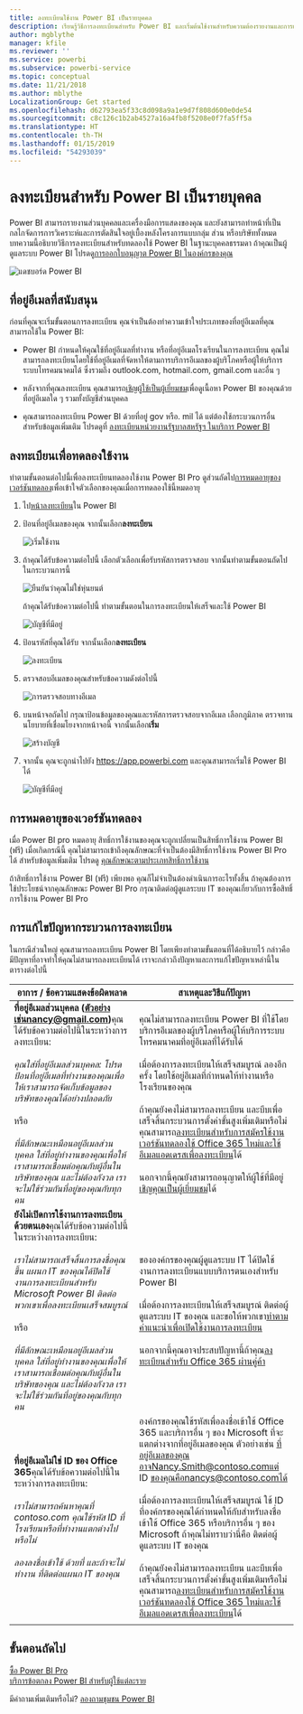 ```yaml
---
title: ลงทะเบียนใช้งาน Power BI เป็นรายบุคคล
description: เรียนรู้วิธีการลงทะเบียนสำหรับ Power BI และเริ่มต้นใช้งานสำหรับความต้องรายงานและการแสดงภาพส่วนบุคคลของคุณ
author: mgblythe
manager: kfile
ms.reviewer: ''
ms.service: powerbi
ms.subservice: powerbi-service
ms.topic: conceptual
ms.date: 11/21/2018
ms.author: mblythe
LocalizationGroup: Get started
ms.openlocfilehash: d62793ea5f33c8d098a9a1e9d7f808d600e0de54
ms.sourcegitcommit: c8c126c1b2ab4527a16a4fb8f5208e0f7fa5ff5a
ms.translationtype: HT
ms.contentlocale: th-TH
ms.lasthandoff: 01/15/2019
ms.locfileid: "54293039"
---
```

# <a name="signing-up-for-power-bi-as-an-individual"></a>ลงทะเบียนสำหรับ Power BI เป็นรายบุคคล

Power BI สามารถรายงานส่วนบุคคลและเครื่องมือการแสดงของคุณ และยังสามารถทำหน้าที่เป็นกลไกจัดการการวิเคราะห์และการตัดสินใจอยู่เบื้องหลังโครงการแบบกลุ่ม ส่วน หรือบริษัททั้งหมด บทความนี้อธิบายวิธีการลงทะเบียนสำหรับทดลองใช้ Power BI ในฐานะบุคคลธรรมดา ถ้าคุณเป็นผู้ดูแลระบบ Power BI โปรดดู[การออกใบอนุญาต Power BI ในองค์กรของคุณ](service-admin-licensing-organization.md)

![แดชบอร์ด Power BI](media/service-self-service-signup-for-power-bi/dashboard.png)

## <a name="supported-email-addresses"></a>ที่อยู่อีเมลที่สนับสนุน

ก่อนที่คุณจะเริ่มขั้นตอนการลงทะเบียน คุณจำเป็นต้องทำความเข้าใจประเภทของที่อยู่อีเมลที่คุณสามารถใช้ใน Power BI:

* Power BI กำหนดให้คุณใช้ที่อยู่อีเมลที่ทำงาน หรือที่อยู่อีเมลโรงเรียนในการลงทะเบียน คุณไม่สามารถลงทะเบียนโดยใช้ที่อยู่อีเมลที่จัดหาให้ตามการบริการอีเมลของผู้บริโภคหรือผู้ให้บริการระบบโทรคมนาคมได้ ซึ่งรวมถึง outlook.com, hotmail.com, gmail.com และอื่น ๆ

* หลังจากที่คุณลงทะเบียน คุณสามารถ[เชิญผู้ใช้เป็นผู้เยี่ยมชม](https://docs.microsoft.com/azure/active-directory/active-directory-b2b-what-is-azure-ad-b2b)เพื่อดูเนื้อหา Power BI ของคุณด้วยที่อยู่อีเมลใด ๆ รวมทั้งบัญชีส่วนบุคคล

* คุณสามารถลงทะเบียน Power BI ด้วยที่อยู่ gov หรือ. mil ได้ แต่ต้องใช้กระบวนการอื่น สำหรับข้อมูลเพิ่มเติม โปรดดูที่ [ลงทะเบียนหน่วยงานรัฐบาลสหรัฐฯ ในบริการ Power BI](service-govus-signup.md)

## <a name="sign-up-for-a-trial"></a>ลงทะเบียนเพื่อทดลองใช้งาน

ทำตามขั้นตอนต่อไปนี้เพื่อลงทะเบียนทดลองใช้งาน Power BI Pro ดูส่วนถัดไป[การหมดอายุของเวอร์ชันทดลอง](#trial-expiration)เพื่อเข้าใจตัวเลือกของคุณเมื่อการทดลองใช้นี้หมดอายุ

1. ไป[หน้าลงทะเบียน](https://app.powerbi.com/signupredirect?pbi_source=web)ใน Power BI

1. ป้อนที่อยู่อีเมลของคุณ จากนั้นเลือก**ลงทะเบียน**

    ![เริ่มใช้งาน](media/service-self-service-signup-for-power-bi/get-started.png)

1. ถ้าคุณได้รับข้อความต่อไปนี้ เลือกตัวเลือกเพื่อรับรหัสการตรวจสอบ จากนั้นทำตามขั้นตอนถัดไปในกระบวนการนี้

    ![ยืนยันว่าคุณไม่ใช่หุ่นยนต์](media/service-self-service-signup-for-power-bi/prove-robot.png)

    ถ้าคุณได้รับข้อความต่อไปนี้ ทำตามขั้นตอนในการลงทะเบียนให้เสร็จและใช้ Power BI

    ![บัญชีที่มีอยู่](media/service-self-service-signup-for-power-bi/existing-account.png)

1. ป้อนรหัสที่คุณได้รับ จากนั้นเลือก**ลงทะเบียน**

    ![ลงทะเบียน](media/service-self-service-signup-for-power-bi/sign-up.png)

1. ตรวจสอบอีเมลของคุณสำหรับข้อความดังต่อไปนี้

    ![การตรวจสอบทางอีเมล](media/service-self-service-signup-for-power-bi/email-verification.png)

1. บนหน้าจอถัดไป กรุณาป้อนข้อมูลของคุณและรหัสการตรวจสอบจากอีเมล เลือกภูมิภาค ตรวจทานนโยบายที่เชื่อมโยงจากหน้าจอนี้ จากนั้นเลือก**เริ่ม**

    ![สร้างบัญชี](media/service-self-service-signup-for-power-bi/create-account.png)

1. จากนั้น คุณจะถูกนำไปยัง https://app.powerbi.com และคุณสามารถเริ่มใช้ Power BI ได้

    ![บัญชีที่มีอยู่](media/service-self-service-signup-for-power-bi/welcome-screen.png)

## <a name="trial-expiration"></a>การหมดอายุของเวอร์ชันทดลอง

เมื่อ Power BI pro หมดอายุ สิทธิ์การใช้งานของคุณจะถูกเปลี่ยนเป็นสิทธิ์การใช้งาน Power BI (ฟรี) เมื่อเกิดกรณีนี้ คุณไม่สามารถเข้าถึงคุณลักษณะที่จำเป็นต้องมีสิทธิ์การใช้งาน Power BI Pro ได้ สำหรับข้อมูลเพิ่มเติม โปรดดู [คุณลักษณะตามประเภทสิทธิ์การใช้งาน](service-features-license-type.md)

ถ้าสิทธิ์การใช้งาน Power BI (ฟรี) เพียงพอ คุณก็ไม่จำเป็นต้องดำเนินการอะไรทั้งสิ้น ถ้าคุณต้องการใช้ประโยชน์จากคุณลักษณะ Power BI Pro กรุณาติดต่อผู้ดูแลระบบ IT ของคุณเกี่ยวกับการซื้อสิทธิ์การใช้งาน Power BI Pro

## <a name="troubleshooting-the-sign-up-process"></a>การแก้ไขปัญหากระบวนการลงทะเบียน

ในกรณีส่วนใหญ่ คุณสามารถลงทะเบียน Power BI โดยเพียงทำตามขั้นตอนที่ได้อธิบายไว้ กล่าวคือ มีปัญหาที่อาจทำให้คุณไม่สามารถลงทะเบียนได้ เราจะกล่าวถึงปัญหาและการแก้ไขปัญหาเหล่านี้ในตารางต่อไปนี้

|                                                                                                                                                                                                                          **อาการ / ข้อความแสดงข้อผิดพลาด**                                                                                                                                                                                                                           |                                                                                                                                                                                                                                                                                                                                                **สาเหตุและวิธีแก้ปัญหา**                                                                                                                                                                                                                                                                                                                                                |
|--------------------------------------------------------------------------------------------------------------------------------------------------------------------------------------------------------------------------------------------------------------------------------------------------------------------------------------------------------------------------------------------------------------------------------------------------------------------------------|------------------------------------------------------------------------------------------------------------------------------------------------------------------------------------------------------------------------------------------------------------------------------------------------------------------------------------------------------------------------------------------------------------------------------------------------------------------------------------------------------------------------------------------------------------------------------------------------------------------------------------------------------------------------------------------------------------------------|
| <strong>ที่อยู่อีเมลส่วนบุคคล (ตัวอย่างเช่นnancy@gmail.com)</strong>คุณได้รับข้อความต่อไปนี้ในระหว่างการลงทะเบียน: <br /><br /> *คุณใส่ที่อยู่อีเมลส่วนบุคคล: โปรดป้อนที่อยู่อีเมลที่ทำงานของคุณเพื่อให้เราสามารถจัดเก็บข้อมูลของบริษัทของคุณได้อย่างปลอดภัย* <br /><br /> หรือ <br /><br /> *ที่มีลักษณะเหมือนอยู่อีเมลส่วนบุคคล ใส่ที่อยู่ทำงานของคุณเพื่อให้เราสามารถเชื่อมต่อคุณกับผู้อื่นในบริษัทของคุณ และไม่ต้องกังวล เราจะไม่ใช้ร่วมกันที่อยู่ของคุณกับทุกคน* |                          คุณไม่สามารถลงทะเบียน Power BI ที่ใช้โดยบริการอีเมลของผู้บริโภคหรือผู้ให้บริการระบบโทรคมนาคมที่อยู่อีเมลที่ได้รับได้ <br /><br /> เมื่อต้องการลงทะเบียนให้เสร็จสมบูรณ์ ลองอีกครั้ง โดยใช้อยู่อีเมลที่กำหนดให้ทำงานหรือโรงเรียนของคุณ <br /><br /> ถ้าคุณยังคงไม่สามารถลงทะเบียน และบีบเพื่อเสร็จสิ้นกระบวนการตั้งค่าขั้นสูงเพิ่มเติมหรือไม่ คุณสามารถ[ลงทะเบียนสำหรับการสมัครใช้งานเวอร์ชันทดลองใช้ Office 365 ใหม่และใช้อีเมลแอดเดรสเพื่อลงทะเบียน](service-admin-signing-up-for-power-bi-with-a-new-office-365-trial.md)ได้ <br /><br /> นอกจากนี้คุณยังสามารถอนุญาตให้ผู้ใช้ที่มีอยู่ [เชิญคุณเป็นผู้เยี่ยมชม](service-admin-azure-ad-b2b.md)ได้                           |
|            **ยังไม่เปิดการใช้งานการลงทะเบียนด้วยตนเอง**คุณได้รับข้อความต่อไปนี้ในระหว่างการลงทะเบียน: <br /><br /> *เราไม่สามารถเสร็จสิ้นการลงชื่อคุณขึ้น แผนก IT ของคุณได้ปิดใช้งานการลงทะเบียนสำหรับ Microsoft Power BI ติดต่อพวกเขาเพื่อลงทะเบียนเสร็จสมบูรณ์* <br /><br /> หรือ <br /><br /> *ที่มีลักษณะเหมือนอยู่อีเมลส่วนบุคคล ใส่ที่อยู่ทำงานของคุณเพื่อให้เราสามารถเชื่อมต่อคุณกับผู้อื่นในบริษัทของคุณ และไม่ต้องกังวล เราจะไม่ใช้ร่วมกันที่อยู่ของคุณกับทุกคน*             |                             ขององค์กรของคุณผู้ดูแลระบบ IT ได้ปิดใช้งานการลงทะเบียนแบบบริการตนเองสำหรับ Power BI <br /><br /> เมื่อต้องการลงทะเบียนให้เสร็จสมบูรณ์ ติดต่อผู้ดูแลระบบ IT ของคุณ และขอให้พวกเขา[ทำตามคำแนะนำเพื่อเปิดใช้งานการลงทะเบียน](service-admin-licensing-organization.md#enable-or-disable-individual-user-sign-up-in-azure-active-directory) <br/><br/> นอกจากนี้คุณอาจประสบปัญหานี้ถ้าคุณ[ลงทะเบียนสำหรับ Office 365 ผ่านคู่ค้า](service-admin-syndication-partner.md) |
|                                                                                          **ที่อยู่อีเมลไม่ใช่ ID ของ Office 365**คุณได้รับข้อความต่อไปนี้ในระหว่างการลงทะเบียน: <br /><br /> *เราไม่สามารถค้นหาคุณที่ contoso.com  คุณใช้รหัส ID ที่โรงเรียนหรือที่ทำงานแตกต่างไปหรือไม่ <br /><br /> ลองลงชื่อเข้าใช้ ด้วยที่ และถ้าจะไม่ทำงาน ที่ติดต่อแผนก IT ของคุณ*                                                                                           | องค์กรของคุณใช้รหัสเพื่อลงชื่อเข้าใช้ Office 365 และบริการอื่น ๆ ของ Microsoft ที่จะแตกต่างจากที่อยู่อีเมลของคุณ  ตัวอย่างเช่น ที่อยู่อีเมลของคุณอาจNancy.Smith@contoso.comแต่ ID ของคุณคือnancys@contoso.comได้ <br /><br /> เมื่อต้องการลงทะเบียนให้เสร็จสมบูรณ์ ใช้ ID ที่องค์กรของคุณได้กำหนดให้กับสำหรับลงชื่อเข้าใช้ Office 365 หรือบริการอื่น ๆ ของ Microsoft  ถ้าคุณไม่ทราบว่านี่คือ ติดต่อผู้ดูแลระบบ IT ของคุณ <br /><br /> ถ้าคุณยังคงไม่สามารถลงทะเบียน และบีบเพื่อเสร็จสิ้นกระบวนการตั้งค่าขั้นสูงเพิ่มเติมหรือไม่ คุณสามารถ[ลงทะเบียนสำหรับการสมัครใช้งานเวอร์ชันทดลองใช้ Office 365 ใหม่และใช้อีเมลแอดเดรสเพื่อลงทะเบียน](service-admin-signing-up-for-power-bi-with-a-new-office-365-trial.md)ได้ |
|  |  |

## <a name="next-steps"></a>ขั้นตอนถัดไป

[ซื้อ Power BI Pro](service-admin-purchasing-power-bi-pro.md)  
[บริการข้อตกลง Power BI สำหรับผู้ใช้แต่ละราย](https://powerbi.microsoft.com/terms-of-service/)  

มีคำถามเพิ่มเติมหรือไม่? [ลองถามชุมชน Power BI](http://community.powerbi.com/)